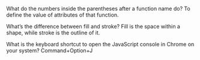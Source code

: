 What do the numbers inside the parentheses after a function name do?
To define the value of attributes of that function.

What’s the difference between fill and stroke?
Fill is the space within a shape, while stroke is the outline of it.

What is the keyboard shortcut to open the JavaScript console in Chrome on your system?
Command+Option+J
